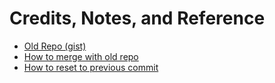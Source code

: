 # Credits, Notes, and Reference

  + [Old Repo (gist)](https://gist.github.com/s2t2/cd45dfd8007fcf83fef7)
  + [How to merge with old repo](http://stackoverflow.com/questions/37937984/git-refusing-to-merge-unrelated-histories)
  + [How to reset to previous commit](http://stackoverflow.com/questions/17667023/git-how-to-reset-origin-master-to-a-commit)
